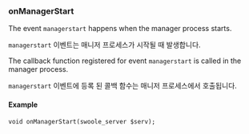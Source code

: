 ### onManagerStart

The event `managerstart` happens when the manager process starts.

`managerstart` 이벤트는 매니저 프로세스가 시작될 때 발생합니다.

The callback function registered for event `managerstart` is called in the manager process.

`managerstart` 이벤트에 등록 된 콜백 함수는 매니저 프로세스에서 호출됩니다.

#### Example

```
void onManagerStart(swoole_server $serv);
```
